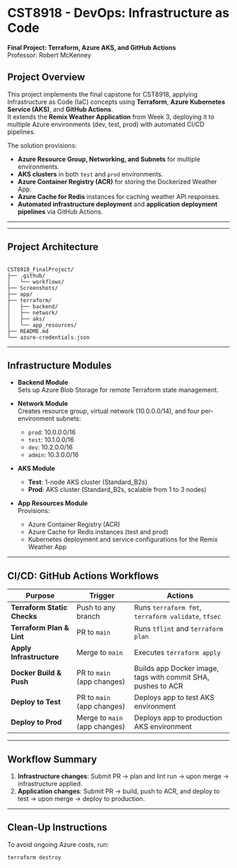 # CST8918 - DevOps: Infrastructure as Code  
**Final Project: Terraform, Azure AKS, and GitHub Actions**  
Professor: Robert McKenney  

##  Project Overview
This project implements the final capstone for CST8918, applying Infrastructure as Code (IaC) concepts using **Terraform**, **Azure Kubernetes Service (AKS)**, and **GitHub Actions**.  
It extends the **Remix Weather Application** from Week 3, deploying it to multiple Azure environments (dev, test, prod) with automated CI/CD pipelines.  

The solution provisions:
- **Azure Resource Group, Networking, and Subnets** for multiple environments.
- **AKS clusters** in both `test` and `prod` environments.
- **Azure Container Registry (ACR)** for storing the Dockerized Weather App.
- **Azure Cache for Redis** instances for caching weather API responses.
- **Automated infrastructure deployment** and **application deployment pipelines** via GitHub Actions.

---

---

##  Project Architecture

```

CST8918_FinalProject/
├── .github/
│   └── workflows/           
├── Screenshots/             
├── app/                     
├── terraform/
│   ├── backend/            
│   ├── network/           
│   ├── aks/                 
│   └── app_resources/      
├── README.md                
└── azure-credentials.json   
```

---

##  Infrastructure Modules
- **Backend Module**  
  Sets up Azure Blob Storage for remote Terraform state management.

- **Network Module**  
  Creates resource group, virtual network (10.0.0.0/14), and four per-environment subnets:
  - `prod`: 10.0.0.0/16  
  - `test`: 10.1.0.0/16  
  - `dev`: 10.2.0.0/16  
  - `admin`: 10.3.0.0/16  

- **AKS Module**  
  - **Test**: 1-node AKS cluster (Standard_B2s)
  - **Prod**: AKS cluster (Standard_B2s, scalable from 1 to 3 nodes)

- **App Resources Module**  
  Provisions:
  - Azure Container Registry (ACR)
  - Azure Cache for Redis instances (test and prod)
  - Kubernetes deployment and service configurations for the Remix Weather App

---

##  CI/CD: GitHub Actions Workflows
| Purpose | Trigger | Actions |
|---------|---------|---------|
| **Terraform Static Checks** | Push to any branch | Runs `terraform fmt`, `terraform validate`, `tfsec` |
| **Terraform Plan & Lint** | PR to `main` | Runs `tflint` and `terraform plan` |
| **Apply Infrastructure** | Merge to `main` | Executes `terraform apply` |
| **Docker Build & Push** | PR to `main` (app changes) | Builds app Docker image, tags with commit SHA, pushes to ACR |
| **Deploy to Test** | PR to `main` (app changes) | Deploys app to test AKS environment |
| **Deploy to Prod** | Merge to `main` (app changes) | Deploys app to production AKS environment |

---

##  Workflow Summary
1. **Infrastructure changes**: Submit PR → plan and lint run → upon merge → infrastructure applied.
2. **Application changes**: Submit PR → build, push to ACR, and deploy to test → upon merge → deploy to production.

---


##  Clean-Up Instructions
To avoid ongoing Azure costs, run:
```bash
terraform destroy
